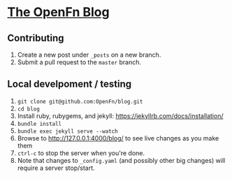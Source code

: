# [The OpenFn Blog](https://openfn.github.io/blog/)

## Contributing

1. Create a new post under `_posts` on a new branch.
2. Submit a pull request to the `master` branch.

## Local develpoment / testing

1. `git clone git@github.com:OpenFn/blog.git`
2. `cd blog`
3. Install ruby, rubygems, and jekyll: https://jekyllrb.com/docs/installation/
4. `bundle install`
5. `bundle exec jekyll serve --watch`
6. Browse to http://127.0.0.1:4000/blog/ to see live changes as you make them
7. `ctrl-c` to stop the server when you're done.
8. Note that changes to `_config.yaml` (and possibly other big changes) will
   require a server stop/start.
